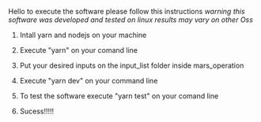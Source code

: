 Hello to execute the software please follow this instructions *warning this software was developed and tested on linux results may vary on other Oss* 

1) Intall yarn and nodejs on your machine

2) Execute "yarn" on your comand line

3) Put your desired inputs on the input_list folder inside mars_operation

4) Execute "yarn dev" on your command line

5) To test the software execute "yarn test" on your comand line

6) Sucess!!!!!